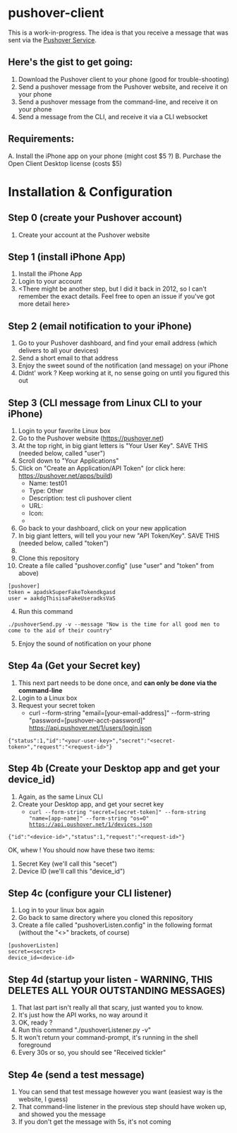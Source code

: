 # pushover-client

This is a work-in-progress.   The idea is that you receive a message that was sent via the [Pushover Service](https://pushover.net/).


Here's the gist to get going:
---------------------------------
1. Download the Pushover client to your phone (good for trouble-shooting)
2. Send a pushover message from the Pushover website, and receive it on your phone
3. Send a pushover message from the command-line, and receive it on your phone
4. Send a message from the CLI, and receive it via a CLI websocket

Requirements: 
--------------
A. Install the iPhone app on your phone (might cost $5 ?)
B. Purchase the Open Client Desktop license (costs $5)

Installation & Configuration
==============================

Step 0 (create your Pushover account)
--------
1. Create your account at the Pushover website

Step 1 (install iPhone App)
--------
1. Install the iPhone App
2. Login to your account 
3. <There might be another step, but I did it back in 2012, so I can't remember the exact details.  Feel free to open an issue if you've got more detail here>

Step 2 (email notification to your iPhone)
--------
1. Go to your Pushover dashboard, and find your email address (which delivers to all your devices)
2. Send a short email to that address
3. Enjoy the sweet sound of the notification (and message) on your iPhone
4. Didnt' work ? Keep working at it, no sense going on until you figured this out

Step 3 (CLI message from Linux CLI to your iPhone)
--------
1. Login to your favorite Linux box
2. Go to the Pushover website (https://pushover.net)
2. At the top right, in big giant letters is "Your User Key". SAVE THIS (needed below, called "user")
2. Scroll down to "Your Applications"
2. Click on "Create an Application/API Token" (or click here: https://pushover.net/apps/build)
   * Name: test01
   * Type: Other
   * Description: test cli pushover client
   * URL: <blank>
   * Icon: <none>
   * <Click Create>
2. Go back to your dashboard, click on  your new application
2. In big giant letters, will tell you your new "API Token/Key".  SAVE THIS (needed below, called "token")
2. 
2. Clone this repository
3. Create a file called "pushover.config" (use "user" and "token" from above)
```
[pushover]
token = apadskSuperFakeTokendkgasd
user = aakdgThisisaFakeUseradksVaS
```
4. Run this command
```
./pushoverSend.py -v --message "Now is the time for all good men to come to the aid of their country"
```
5. Enjoy the sound of notification on your phone

Step 4a (Get your Secret key)
-----------------------------
1. This next part needs to be done once, and **can only be done via the command-line**
1. Login to a Linux box
1. Request your secret token
   * curl --form-string "email=[your-email-address]" --form-string "password=[pushover-acct-password]" https://api.pushover.net/1/users/login.json
```
{"status":1,"id":"<your-user-key>","secret":"<secret-token>","request":"<request-id>"}
```

Step 4b (Create your Desktop app and get your device_id)
-------------------------------------
1. Again, as the same Linux CLI
2. Create your Desktop app, and get your secret key
   * <code>curl --form-string "secret=[secret-token]" --form-string "name=[app-name]" --form-string "os=O" https://api.pushover.net/1/devices.json</code>
```
{"id":"<device-id>","status":1,"request":"<request-id>"}
```

OK, whew !  You should now have these two items:
1. Secret Key (we'll call this "secet")
2. Device ID (we'll call this "device_id")

Step 4c (configure your CLI listener)
-----------------------------
1. Log in to your linux box again
2. Go back to same directory where you cloned this repository
3. Create a file called "pushoverListen.config" in the following format (without the "<>" brackets, of course)
```
[pushoverListen]
secret=<secret>
device_id=<device-id>
```

Step 4d (startup your listen - WARNING, THIS DELETES ALL YOUR OUTSTANDING MESSAGES)
--------
1. That last part isn't really all that scary, just wanted you to know.
2. It's just how the API works, no way around it
3. OK, ready ?
4. Run this command "./pushoverListener.py -v"
5. It won't return your command-prompt, it's running in the shell foreground
6. Every 30s or so, you should see "Received tickler"

Step 4e (send a test message)
--------
1. You can send that test message however you want (easiest way is the website, I guess)
2. That command-line listener in the previous step should have woken up, and showed you the message
3. If you don't get the message with 5s, it's not coming

